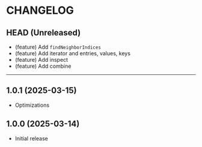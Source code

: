 # CHANGELOG

## HEAD (Unreleased)

- (feature) Add `findNeighborIndices`
- (feature) Add iterator and entries, values, keys
- (feature) Add inspect
- (feature) Add combine

---

## 1.0.1 (2025-03-15)

- Optimizations

## 1.0.0 (2025-03-14)

- Initial release
